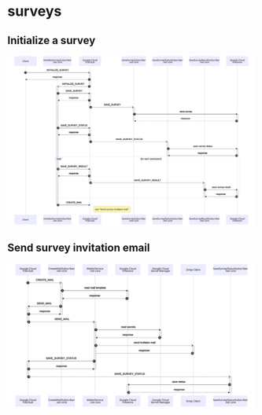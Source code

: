 # surveys

## Initialize a survey
![sequence diagram](doc/initialize-survey.svg)

## Send survey invitation email
![sequence diagram](doc/survey-invitation-mail.svg)
